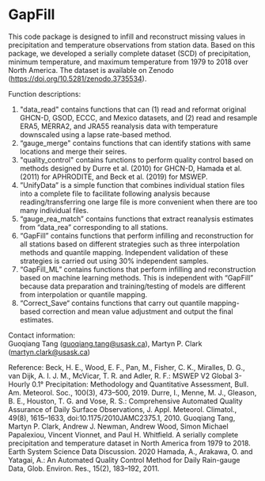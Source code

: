 # GapFill
This code package is designed to infill and reconstruct missing values in precipitation and temperature observations from station data. Based on this package, we developed a serially complete dataset (SCD) of precipitation, minimum temperature, and maximum temperature from 1979 to 2018 over North America. The dataset is available on Zenodo (https://doi.org/10.5281/zenodo.3735534).  

Function descriptions:
1. "data_read" contains functions that can (1) read and reformat original GHCN-D, GSOD, ECCC, and Mexico datasets, and (2) read and resample ERA5, MERRA2, and JRA55 reanalysis data with temperature downscaled using a lapse rate-based method.
2. “gauge_merge" contains functions that can identify stations with same locations and merge their seires.
3. "quality_control" contains functions to perform quality control based on methods designed by Durre et al. (2010) for GHCN-D, Hamada et al. (2011) for APHRODITE, and Beck et al. (2019) for MSWEP.
4. ”UnifyData” is a simple function that combines individual station files into a complete file to facilitate following analysis because reading/transferring one large file is more convenient when there are too many individual files.
5. “gauge_rea_match” contains functions that extract reanalysis estimates from “data_rea” corresponding to all stations.
6. “GapFill” contains functions that perform infilling and reconstruction for all stations based on different strategies such as three interpolation methods and quantile mapping. Independent validation of these strategies is carried out using 30% independent samples.
7. “GapFill_ML” contains functions that perform infilling and reconstruction based on machine learning methods. This is independent with “GapFill” because data preparation and training/testing of models are different from interpolation or quantile mapping.
8. “Correct_Save“ contains functions that carry out quantile mapping-based correction and mean value adjustment and output the final estimates.

Contact information:  
Guoqiang Tang (guoqiang.tang@usask.ca),  Martyn P. Clark (martyn.clark@usask.ca)

Reference:
Beck, H. E., Wood, E. F., Pan, M., Fisher, C. K., Miralles, D. G., van Dijk, A. I. J. M., McVicar, T. R. and Adler, R. F.: MSWEP V2 Global 3-Hourly 0.1° Precipitation: Methodology and Quantitative Assessment, Bull. Am. Meteorol. Soc., 100(3), 473–500, 2019.
Durre, I., Menne, M. J., Gleason, B. E., Houston, T. G. and Vose, R. S.: Comprehensive Automated Quality Assurance of Daily Surface Observations, J. Appl. Meteorol. Climatol., 49(8), 1615–1633, doi:10.1175/2010JAMC2375.1, 2010.
Guoqiang Tang, Martyn P. Clark, Andrew J. Newman, Andrew Wood, Simon Michael Papalexiou, Vincent Vionnet, and Paul H. Whitfield. A serially complete precipitation and temperature dataset in North America from 1979 to 2018. Earth System Science Data Discussion. 2020
Hamada, A., Arakawa, O. and Yatagai, A.: An Automated Quality Control Method for Daily Rain-gauge Data, Glob. Environ. Res., 15(2), 183–192, 2011.

